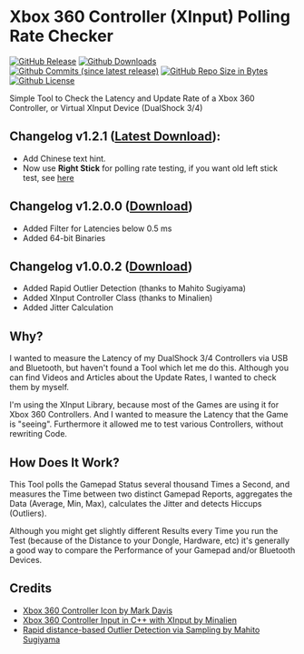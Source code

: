 # Xbox 360 Controller (XInput) Polling Rate Checker
[![GitHub Release](https://img.shields.io/github/release/chrizonix/XInputTest.svg)](https://github.com/chrizonix/XInputTest/releases/tag/v1.2.0.0)
[![Github Downloads](https://img.shields.io/github/downloads/chrizonix/XInputTest/total.svg)](https://github.com/chrizonix/XInputTest/releases/tag/v1.2.0.0)
[![Github Commits (since latest release)](https://img.shields.io/github/commits-since/chrizonix/XInputTest/latest.svg)](https://github.com/chrizonix/XInputTest/compare/v1.2.0.0...master)
[![GitHub Repo Size in Bytes](https://img.shields.io/github/repo-size/chrizonix/XInputTest.svg)](https://github.com/chrizonix/XInputTest)
[![Github License](https://img.shields.io/github/license/chrizonix/XInputTest.svg)](LICENSE.md)

Simple Tool to Check the Latency and Update Rate of a Xbox 360 Controller, or Virtual XInput Device (DualShock 3/4)

## Changelog v1.2.1 ([Latest Download](https://github.com/CrazyHPi/XInputTest/releases/tag/v1.2.1)):

- Add Chinese text hint.
- Now use **Right Stick** for polling rate testing, if you want old left stick test, see [here](https://github.com/chrizonix/XInputTest/releases)

## Changelog v1.2.0.0 ([Download](https://github.com/chrizonix/XInputTest/releases/tag/v1.2.0.0))
* Added Filter for Latencies below 0.5 ms
* Added 64-bit Binaries

## Changelog v1.0.0.2 ([Download](https://github.com/chrizonix/XInputTest/releases/tag/v1.0.0.2))
* Added Rapid Outlier Detection (thanks to Mahito Sugiyama)
* Added XInput Controller Class (thanks to Minalien)
* Added Jitter Calculation

## Why?
I wanted to measure the Latency of my DualShock 3/4 Controllers via USB and Bluetooth, but haven't found a Tool which let me do this. Although you can find Videos and Articles about the Update Rates, I wanted to check them by myself.

I'm using the XInput Library, because most of the Games are using it for Xbox 360 Controllers.
And I wanted to measure the Latency that the Game is "seeing". Furthermore it allowed me to test various Controllers, without rewriting Code.

## How Does It Work?
This Tool polls the Gamepad Status several thousand Times a Second, and measures the Time between two distinct Gamepad Reports, aggregates the Data (Average, Min, Max), calculates the Jitter and detects Hiccups (Outliers).

Although you might get slightly different Results every Time you run the Test (because of the Distance to your Dongle, Hardware, etc) it's generally a good way to compare the Performance of your Gamepad and/or Bluetooth Devices.

## Credits
* [Xbox 360 Controller Icon by Mark Davis](https://thenounproject.com/term/xbox-360-controller/195040/)
* [Xbox 360 Controller Input in C++ with XInput by Minalien](https://www.codeproject.com/Articles/26949/Xbox-Controller-Input-in-C-with-XInput)
* [Rapid distance-based Outlier Detection via Sampling by Mahito Sugiyama](https://github.com/BorgwardtLab/sampling-outlier-detection)
